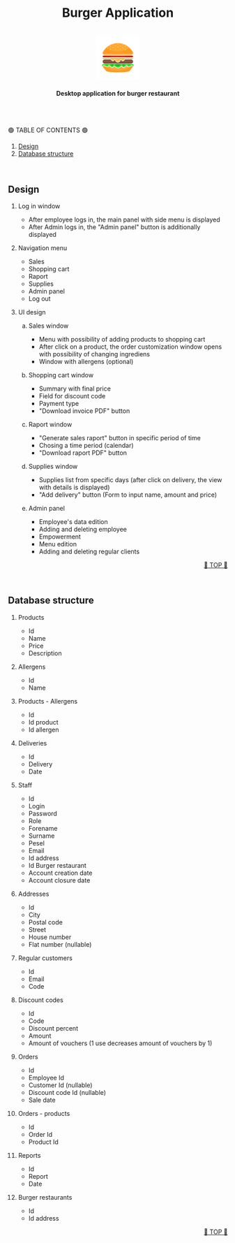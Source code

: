 <div id="top"></div>
<div align="center">
  <h1>Burger Application</h1>
  </br>
  <img src="readme-logo.png" alt="Logo" width="100" height="100">
 
  <h4 align="center">Desktop application for burger restaurant</h4>
 </br>
</div>
</br>

<p>🟢 TABLE OF CONTENTS 🟢</p>
  <ol>
    <li>
      <a href="#design">Design</a>
    </li>
    <li>
      <a href="#database-structure">Database structure</a>
    </li>
  </ol>
</br>

## Design

<ol>
  <li>
    <p>Log in window</p>
      <ul>
        <li>After employee logs in, the main panel with side menu is displayed</li>
        <li>After Admin logs in, the "Admin panel" button is additionally displayed</li>
      </ul>
  </li>
  <li>
    <p>Navigation menu</p>
      <ul>
        <li>Sales</li>
        <li>Shopping cart</li>
        <li>Raport</li>
        <li>Supplies</li>
        <li>Admin panel</li>
        <li>Log out</li>
      </ul>
  </li>
  <li>
    <p>UI design</p>
    <ol type="a">
      <li>
        <p>Sales window</p>
        <ul>
          <li>Menu with possibility of adding products to shopping cart</li>
          <li>After click on a product, the order customization window opens with possibility of changing ingrediens</li>
          <li>Window with allergens (optional)</li>
        </ul>
      </li>
      <li>
        <p>Shopping cart window</p>
        <ul>
          <li>Summary with final price</li>
          <li>Field for discount code</li>
          <li>Payment type</li>
          <li>"Download invoice PDF" button</li>
        </ul>
      </li>
      <li>
        <p>Raport window</p>
        <ul>
          <li>"Generate sales raport" button in specific period of time</li>
          <li>Chosing a time period (calendar)</li>
          <li>"Download raport PDF" button</li>
        </ul>
      </li>
      <li>
        <p>Supplies window</p>
        <ul>
          <li>Supplies list from specific days (after click on delivery, the view with details is displayed)</li>
          <li>"Add delivery" button (Form to input name, amount and price)</li>
        </ul>
      </li>
      <li>
        <p>Admin panel</p>
        <ul>
          <li>Employee's data edition</li>
          <li>Adding and deleting employee</li>
          <li>Empowerment</li>
          <li>Menu edition</li>
          <li>Adding and deleting regular clients</li>
        </ul>
      </li>
    </ol>
  </li>
</ol>
<p align="right"><a href="#top">🔺 TOP 🔺</a></p>
</br>

## Database structure

<ol>
  <li>
    <p>Products</p>
      <ul>
        <li>Id</li>
        <li>Name</li>
        <li>Price</li>
        <li>Description</li>
      </ul>
  </li>
  <li>
    <p>Allergens</p>
      <ul>
        <li>Id</li>
        <li>Name</li>
      </ul>
  </li>
  <li>
    <p>Products - Allergens</p>
      <ul>
        <li>Id</li>
        <li>Id product</li>
        <li>Id allergen</li>
      </ul>
  </li>
  <li>
    <p>Deliveries</p>
      <ul>
        <li>Id</li>
        <li>Delivery</li>
        <li>Date</li>
      </ul>
  </li>
  <li>
    <p>Staff</p>
      <ul>
        <li>Id</li>
        <li>Login</li>
        <li>Password</li>
        <li>Role</li>
        <li>Forename</li>
        <li>Surname</li>
        <li>Pesel</li>
        <li>Email</li>
        <li>Id address</li>
        <li>Id Burger restaurant</li>
        <li>Account creation date</li>
        <li>Account closure date</li>
      </ul>
  </li>
  <li>
    <p>Addresses</p>
      <ul>
        <li>Id</li>
        <li>City</li>
        <li>Postal code</li>
        <li>Street</li>
        <li>House number</li>
        <li>Flat number (nullable)</li>
      </ul>
  </li>
  <li>
    <p>Regular customers</p>
      <ul>
        <li>Id</li>
        <li>Email</li>
        <li>Code</li>
      </ul>
  </li>
  <li>
    <p>Discount codes</p>
      <ul>
        <li>Id</li>
        <li>Code</li>
        <li>Discount percent</li>
        <li>Amount</li>
        <li>Amount of vouchers (1 use decreases amount of vouchers by 1)</li>
      </ul>
  </li>
  <li>
    <p>Orders</p>
      <ul>
        <li>Id</li>
        <li>Employee Id</li>
        <li>Customer Id (nullable)</li>
        <li>Discount code Id (nullable)</li>
        <li>Sale date</li>
      </ul>
  </li>
  <li>
    <p>Orders - products</p>
      <ul>
        <li>Id</li>
        <li>Order Id</li>
        <li>Product Id</li>
      </ul>
  </li>
    <li>
    <p>Reports</p>
      <ul>
        <li>Id</li>
        <li>Report</li>
        <li>Date</li>
      </ul>
  </li>
  <li>
    <p>Burger restaurants</p>
      <ul>
        <li>Id</li>
        <li>Id address</li>
      </ul>
  </li>
</or>
<p align="right"><a href="#top">🔺 TOP 🔺</a></p>
</br>
